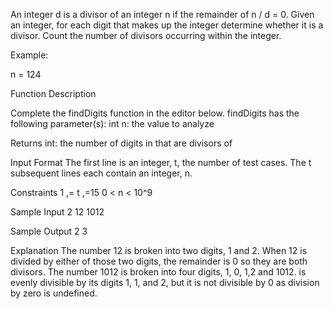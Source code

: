 An integer d is a divisor of an integer n if the remainder of n / d = 0.
Given an integer, for each digit that makes up the integer determine whether it is a divisor. Count the number of divisors occurring within the integer.

Example:

n = 124 

Function Description

Complete the findDigits function in the editor below.
findDigits has the following parameter(s):
  int n: the value to analyze


Returns
  int: the number of digits in  that are divisors of 

Input Format
The first line is an integer, t, the number of test cases. 
The t subsequent lines each contain an integer, n.

Constraints
1 ,= t ,=15
0 < n < 10^9 

Sample Input
2
12
1012

Sample Output
2
3

Explanation
The number 12 is broken into two digits, 1 and 2. When 12 is divided by either of those two digits, the remainder is 0 so they are both divisors.
The number 1012 is broken into four digits, 1, 0, 1,2 and 1012.  is evenly divisible by its digits 1, 1, and 2, but it is not divisible by 0 as division by zero is undefined.
